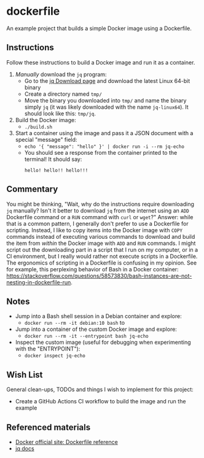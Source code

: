 # dockerfile

An example project that builds a simple Docker image using a Dockerfile.

## Instructions

Follow these instructions to build a Docker image and run it as a container.

1. *Manually* download the `jq` program:
   * Go to the [jq Download page](https://stedolan.github.io/jq/download/) and download the latest Linux 64-bit binary
   * Create a directory named `tmp/`
   * Move the binary you downloaded into `tmp/` and name the binary simply `jq` (it was likely downloaded with the name
    `jq-linux64`). It should look like this: `tmp/jq`.
1. Build the Docker image:
   * `./build.sh`
1. Start a container using the image and pass it a JSON document with a special "message" field:
   * `echo '{ "message": "hello" }' | docker run -i --rm jq-echo`
   * You should see a response from the container printed to the terminal! It should say:
     ```
     hello! hello!! hello!!!
     ```


## Commentary

You might be thinking, "Wait, why do the instructions require downloading `jq` manually? Isn't it better to download `jq`
from the internet using an `ADD` Dockerfile command or a `RUN` command with `curl` or `wget`?" Answer: while that is a
common pattern, I generally don't prefer to use a Dockerfile for scripting. Instead, I like to copy items into the Docker
image with `COPY` commands instead of executing various commands to download and build the item from *within* the Docker
image with `ADD` and `RUN` commands. I might script out the downloading part in a script that I run on my computer, or
in a CI environment, but I really would rather not execute scripts in a Dockerfile. The ergonomics of scripting in a
Dockerfile is confusing in my opinion. See for example, this perplexing behavior of Bash in a Docker container:
<https://stackoverflow.com/questions/58573830/bash-instances-are-not-nesting-in-dockerfile-run>.  

## Notes

* Jump into a Bash shell session in a Debian container and explore:
  * `docker run --rm -it debian:10 bash` to
* Jump into a container of the custom Docker image and explore:
  * `docker run --rm -it --entrypoint bash jq-echo`
* Inspect the custom image (useful for debugging when experimenting with the "ENTRYPOINT"):
  * `docker inspect jq-echo`

## Wish List

General clean-ups, TODOs and things I wish to implement for this project:

* Create a GitHub Actions CI workflow to build the image and run the example  

## Referenced materials

* [Docker official site: Dockerfile reference](https://docs.docker.com/engine/reference/builder/)
* [jq docs](https://stedolan.github.io/jq/manual/)
